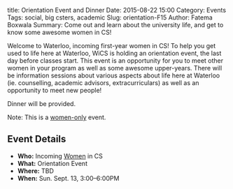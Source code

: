 title: Orientation Event and Dinner
Date: 2015-08-22 15:00
Category: Events
Tags: social, big csters, academic
Slug: orientation-F15
Author: Fatema Boxwala
Summary: Come out and learn about the university life, and get to know some awesome women in CS!

Welcome to Waterloo, incoming first-year women in CS! To help you get used to
life here at Waterloo, WiCS is holding an orientation event, the last day
before classes start. This event is an opportunity for you to meet other women
in your program as well as some awesome upper-years. There will be information
sessions about various aspects about life here at Waterloo (ie. counselling,
academic advisors, extracurriculars) as well as an opportunity to meet new
people!

Dinner will be provided.

Note: This is a [women-only](http://wics.uwaterloo.ca/faq/) event.

## Event Details ##

+ **Who:** Incoming [Women](http://wics.uwaterloo.ca/faq/) in CS
+ **What:** Orientation Event
+ **Where:** TBD
+ **When:** Sun. Sept. 13, 3:00&ndash;6:00PM
